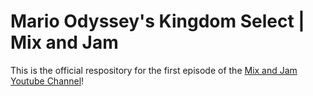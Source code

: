# Mario Odyssey's Kingdom Select | Mix and Jam

This is the official respository for the first episode of the [Mix and Jam Youtube Channel](https://www.youtube.com/channel/UCLyVUwlB_Hahir_VsKkGPIA)!
